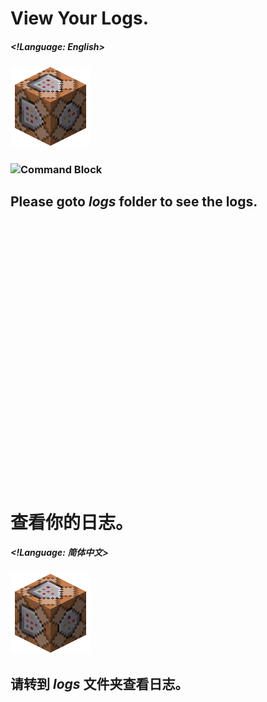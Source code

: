 # View Your Logs.
##### <!Language: English> 
### <img src="../pic/Command Block.png">
### ![Command Block](https://user-images.githubusercontent.com/74858895/152998428-77c2722b-178e-4076-8011-ce32bdd86205.png)
## Please goto *logs* folder to see the logs.
# &nbsp;
# &nbsp;
# &nbsp;
# &nbsp;
# &nbsp;
# &nbsp;
# 查看你的日志。
##### <!Language: 简体中文> 
### <img src="../pic/Command Block.png">
## 请转到 *logs* 文件夹查看日志。
